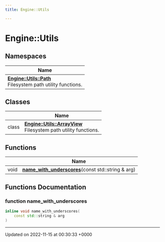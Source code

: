 ```yaml
---
title: Engine::Utils

---
```


# Engine::Utils



## Namespaces

| Name           |
| -------------- |
| **[Engine::Utils::Path](/namespaces/namespaceEngine_1_1Utils_1_1Path.md)** <br>Filesystem path utility functions.  |

## Classes

|                | Name           |
| -------------- | -------------- |
| class | **[Engine::Utils::ArrayView](/classes/classEngine_1_1Utils_1_1ArrayView.md)** <br>Filesystem path utility functions.  |

## Functions

|                | Name           |
| -------------- | -------------- |
| void | **[name_with_underscores](/modules/group__Utils.md#function-name-with-underscores)**(const std::string & arg) |


## Functions Documentation

### function name_with_underscores

```cpp
inline void name_with_underscores(
    const std::string & arg
)
```






-------------------------------

Updated on 2022-11-15 at 00:30:33 +0000